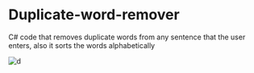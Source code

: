# Duplicate-word-remover
C# code that removes duplicate words from any sentence that the user enters, also it sorts the words alphabetically 


![d](https://user-images.githubusercontent.com/22651469/39402568-abdaab4a-4b30-11e8-96c9-5c78bf902d62.jpg)
